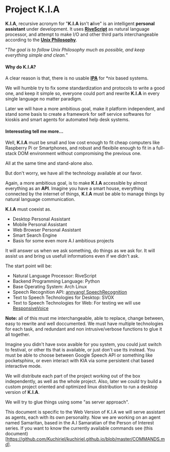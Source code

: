 Project K.I.A
===
**K.I.A**, recursive acronym for "**K.I.A** **i**sn't **a**live" is an intelligent **personal assistant** under development. It uses [**RiveScript**](https://www.rivescript.com) as natural language processor, and attempt to make I/O and other third parts interchangeable according to the [**Unix Philosophy**](https://en.wikipedia.org/wiki/Unix_philosophy).

"*The goal is to follow Unix Philosophy much as possible, and keep everything simple and clean.*"

#### Why do K.I.A?

A clear reason is that, there is no usable [**IPA**](https://en.wikipedia.org/wiki/Intelligent_personal_assistant) for *nix based systems. 

We will humble try to fix some standardization and protocols to write a good one, and keep it simple so, everyone could port and rewrite **K.I.A** in every single language no matter paradigm.

Later we will have a more ambitious goal, make it platform independent, and stand some basis to create a framework for self service softwares for kioskis and smart agents for automated help desk systems.

#### Interessting tell me more...
Well, **K.I.A** must be small and low cost enough to fit cheap computers like Raspberry Pi or Smartphones, and robust and flexibile enough to fit in a full-stack DOM environment without compromising the previous one. 

All at the same time and stand-alone also.

But don't worry, we have all the technology available at our favor.

Again, a more ambitious goal, is to make **K.I.A** accessible by almost everything as an **API**. Imagine you have a smart house, everything connected by the internet of things, **K.I.A** must be able to manage things by natural language communication.

**K.I.A** must coexist as.

* Desktop Personal Assistant
* Mobile Personal Assistant
* Web Browser Personal Assistant
* Smart Search Engine
* Basis for some even more A.I ambitious projects

It will answer us when we ask something, do things as we ask for. It will assist us and bring us usefull informations even if we didn't ask.

The start point will be:

* Natural Language Processor: RiveScript
* Backend Programming Language: Python
* Base Operating System: Arch Linux
* Speech Recognition API: [annyang! SpeechRecognition](https://www.talater.com/annyang/)
* Text to Speech Technologies for Desktop: SVOX
* Text to Speech Technologies for Web: For testing we will use [ResponsiveVoice](http://responsivevoice.org/)

**Note:** all of this must me interchangeable, able to replace, change between, easy to rewrite and well doccumented. We must have multiple technologies for each task, and redundant and non intrusive/verbose functions to glue it all together.

Imagine you didn't have svox avaible for you system, you could just switch to festival, or other tts that is available, or just don't use tts instead. You must be able to choose between Google Speech API or something like pocketsphinx, or even interact with KIA via some persistent chat based interactive mode. 

We will distribute each part of the project working out of the box independently, as well as the whole project. Also, later we could try build a custom project oriented and optimized linux distribution to run a desktop version of **K.I.A**.

We will try to glue things using some "as server approach".

This document is specific to the Web Version of K.I.A we will serve assistant as agents, each with its own personality. Now we are working on an agent named Samaritan, based in the A.I Samaratian of the Person of Interest series. If you want to know the currently available commands see (this document)[https://github.com/Kuchiriel/kuchiriel.github.io/blob/master/COMMANDS.md].



